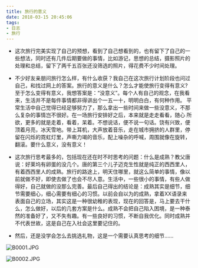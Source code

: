 ```yaml
---
title: 旅行的意义
date: 2018-03-15 20:45:06
tags:
- 日志
- 旅行
---
```


- 这次旅行完美实现了自己的预想，看到了自己想看到的，也有留下了自己的一些想法，同时还有几件后期要做的事情，比如游记，思想的总结，摄影照片的处理和总结，留下了两千五百张还没筛选的照片，得花费不少时间处理。
    
- 不少好友亲朋问旅行怎么样，有什么收获？我自己在这次旅行计划阶段也问过自己，和找过网上的答案。旅行的意义是什么？怎么才能使旅行变得有意义?至于怎么变得有意义，我想答案是：“没意义”。每个人有自己的观念，在我看来，生活并不是每件事情都非得讲出个一五一十，明明白白，有何种作用。 平常生活中自己觉得已经足够努力了，那么拿出一些时间来做一些没意义，不那么复杂的事情岂不很好。在一场旅行安排好之后，本来就是走走看看，随心 所欲，更多的就是走着，看着，呆着。不想说话，便不说一句话。饶有兴致，便顶着月亮，冰天雪地。带上耳机，大声放着音乐，走在城市拥挤的人群里，停留在闪烁的霓虹灯里，声嘶力竭的音乐，配上噪杂的呼喊，周围就像在旋转，翻滚。要什么意义，没有意义！

- 这次旅行思考最多的，包括现在还在时不时思考的问题：什么是成熟？教父唐说：好莱坞有卵蛋的没几个。唐的第三个儿子迈克生性就是纯正的西西里人，有着西西里人的成熟。旅行的路途上，明天住哪里，就这么简单的事情，像以前就做不好，即使去做了也会不尽人意。生活中，一些很小的事情，有些人做得好，自己就做的没那么完善。最后自己得出的结论是：成熟其实是细节，细节需要细心，细心需要有细心的习惯。以前会自以为的成熟，拿着XX语录来表面自己的立场，其实这是一种很幼稚的表现，现在的回答是，马上要去干什么，怎么做好，以后的几套方案是什么。成熟不会把自己陷入困境，是一种泰然的准备好了，又不失有趣。有一些良好的习惯，不断自我优化。同时成熟并不代表世故，这是自己在入社会这里要记住的。
- 然后，还是没学会怎么去挑选礼物，这是一个需要认真思考的细节......

![B0001.JPG](/images/B0001.JPG)

![B0002.JPG](/images/B0002.JPG)    
